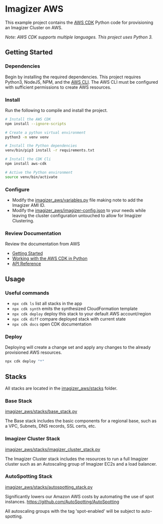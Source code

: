 # Imagizer AWS

This example project contains the [AWS CDK](https://docs.aws.amazon.com/cdk/latest/guide/home.html) Python code for provisioning an Imagizer Cluster on AWS. 

*Note: AWS CDK supports multiple languages. This project uses Python 3.*

## Getting Started

### Dependencies

Begin by installing the required dependencies. This project requires Python3, NodeJS, NPM, and the [AWS CLI](https://aws.amazon.com/cli/).
The AWS CLI must be configured with sufficient permissions to create AWS resources.

### Install

Run the following to compile and install the project.

```bash
# Install the AWS CDK
npm install --ignore-scripts

# Create a python virtual environment
python3 -m venv venv

# Install the Python dependencies
venv/bin/pip3 install -r requirements.txt

# Install the CDK Cli
npm install aws-cdk

# Active the Python environment
source venv/bin/activate
```

### Configure
- Modify the [imagizer_aws/variables.py](imagizer_aws/variables.py) file making note to add the Imagizer AMI ID.
- Modify the [imagizer_aws/imagizer-config.json](imagizer_aws/imagizer-config.json) to your needs while leaving the cluster configuration untouched to allow for Imagizer Clustering.

### Review Documentation

Review the documentation from AWS

- [Getting Started](https://docs.aws.amazon.com/cdk/latest/guide/getting_started.html)
- [Working with the AWS CDK in Python](https://docs.aws.amazon.com/cdk/latest/guide/work-with-cdk-python.html)
- [API Reference](https://docs.aws.amazon.com/cdk/api/latest/python/index.html)

## Usage

### Useful commands

 * `npx cdk ls`          list all stacks in the app
 * `npx cdk synth`       emits the synthesized CloudFormation template
 * `npx cdk deploy`      deploy this stack to your default AWS account/region
 * `npx cdk diff`        compare deployed stack with current state
 * `npx cdk docs`        open CDK documentation

### Deploy

Deploying will create a change set and apply any changes to the already provisioned AWS resources.

```bash
npx cdk deploy "*"
```

## Stacks
All stacks are located in the [imagizer_aws/stacks](imagizer_aws/stacks) folder.

### Base Stack
[imagizer_aws/stacks/base_stack.py](imagizer_aws/stacks/base_stack.py)

The Base stack includes the basic components for a regional base, such as a VPC, Subnets, DNS records, 
SSL certs, etc.

### Imagizer Cluster Stack
[imagizer_aws/stacks/imagizer_cluster_stack.py](imagizer_aws/stacks/imagizer_cluster_stack.py)

The Imagizer Cluster stack includes the resources to run a full Imagizer cluster such as an Autoscaling group of Imagizer EC2s and a load balancer.

### AutoSpotting Stack
[imagizer_aws/stacks/autospotting_stack.py](imagizer_aws/stacks/autospotting_stack.py)

Significantly lowers our Amazon AWS costs by automating the use of spot instances.
https://github.com/AutoSpotting/AutoSpotting

All autoscaling groups with the tag 'spot-enabled' will be subject to auto-spotting.
